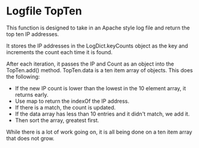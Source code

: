 # Logfile TopTen

This function is designed to take in an Apache style log file and return the top ten IP addresses.

It stores the IP addresses in the LogDict.keyCounts object as the key and increments the count each time it is found.

After each iteration, it passes the IP and Count as an object into the TopTen.add() method. TopTen.data is a ten item array of objects.
This does the following:

* If the new IP count is lower than the lowest in the 10 element array, it returns early.
* Use map to return the indexOf the IP address.
* If there is a match, the count is updated.
* If the data array has less than 10 entries and it didn't match, we add it.
* Then sort the array, greatest first.

While there is a lot of work going on, it is all being done on a ten item array that does not grow.
